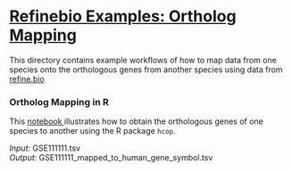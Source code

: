 # <u>Refinebio Examples: Ortholog Mapping </u>
This directory contains example workflows of how to map data from one species 
onto the orthologous genes from another species using data from
<a href="refine.bio.org"> refine.bio </a>

### Ortholog Mapping in R
This <a href="https://github.com/AlexsLemonade/refinebio-examples/blob/master/ortholog-mapping/ortholog_mapping_example.html">
notebook </a> illustrates how to obtain the orthologous genes of one species to 
another using the R package `hcop`.

*Input:* GSE111111.tsv  
*Output:* GSE111111_mapped_to_human_gene_symbol.tsv 